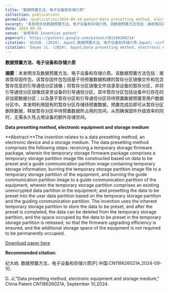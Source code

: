 ```yaml
---
title: "数据预置方法、电子设备和存储介质"
collection: publications
permalink: /publication/2024-09-10-patent-Data presetting method, electronic equipment and storage medium-49
excerpt: '本发明涉及数据预置方法、电子设备和存储介质。该数据预置方法包括：接收暂存固件包，该暂存固件包包括基于待预置数据构建的暂存分区镜像文件和包含暂存信息的引导通信分区镜像；将暂存分区镜像文件烧录至设备的暂存分区，并将引导通信分区镜像烧录至设备的引导通信分区，其中暂存分区包括设备中已存在的非加密数据分区；以及基于暂存分区和引导通信分区将待预置数据预置至用户数据分区中。本发明利用固有的暂存分区存储待预置数据，预置完成后即可从暂存分区删除数据，释放暂存分区中待预置数据所占用的空间，从而确保固件升级效率的同时，无需永久性占用设备的额外存储空间.'
date: 2024-09-10
venue: '发明专利 Invention patent'
paperurl: 'https://patents.google.com/patent/CN118626021A'
citation: '纪大峣. (2024). &quot;数据预置方法、电子设备和存储介质.&quot; <i>专利</i>. CN118626021A.'
citation: 'Dayao Ji. (2024). &quot;Data presetting method, electronic equipment and storage medium.&quot; <i>China patent</i>. CN118626021A.'
---
```

**数据预置方法、电子设备和存储介质**

**摘要**：本发明涉及数据预置方法、电子设备和存储介质。该数据预置方法包括：接收暂存固件包，该暂存固件包包括基于待预置数据构建的暂存分区镜像文件和包含暂存信息的引导通信分区镜像；将暂存分区镜像文件烧录至设备的暂存分区，并将引导通信分区镜像烧录至设备的引导通信分区，其中暂存分区包括设备中已存在的非加密数据分区；以及基于暂存分区和引导通信分区将待预置数据预置至用户数据分区中。本发明利用固有的暂存分区存储待预置数据，预置完成后即可从暂存分区删除数据，释放暂存分区中待预置数据所占用的空间，从而确保固件升级效率的同时，无需永久性占用设备的额外存储空间。



**Data presetting method, electronic equipment and storage medium**

**Abstract:**The invention relates to a data presetting method, an electronic device and a storage medium. The data presetting method comprises the following steps: receiving a temporary storage firmware package, wherein the temporary storage firmware package comprises a temporary storage partition image file constructed based on data to be preset and a guide communication partition image containing temporary storage information; burning the temporary storage partition image file to a temporary storage partition of the equipment, and burning the guide communication partition image to a guide communication partition of the equipment, wherein the temporary storage partition comprises an existing unencrypted data partition in the equipment; and presetting the data to be preset into the user data partition based on the temporary storage partition and the guiding communication partition. The invention uses the inherent temporary storage partition to store the data to be preset, and after the preset is completed, the data can be deleted from the temporary storage partition, and the space occupied by the data to be preset in the temporary storage partition is released, so that the firmware upgrading efficiency is ensured, and the additional storage space of the equipment is not required to be permanently occupied. 



[Download paper here](https://patents.google.com/patent/CN118626021A)



**Recommended citation:** 

纪大峣. 数据预置方法、电子设备和存储介质[P].中国:CN118626021A,2024-09-10.

D. Ji,"Data presetting method, electronic equipment and storage medium," China Patent CN118626021A, September 10,2024.





